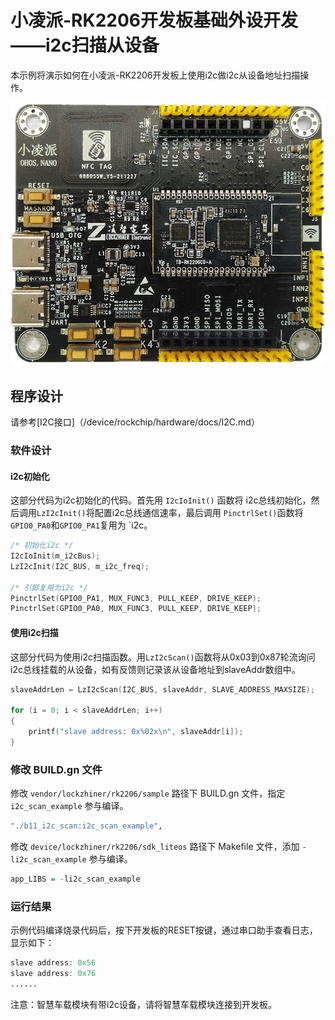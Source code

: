 # 小凌派-RK2206开发板基础外设开发——i2c扫描从设备

本示例将演示如何在小凌派-RK2206开发板上使用i2c做i2c从设备地址扫描操作。

![小凌派-RK2206](/vendor/lockzhiner/rk2206/docs/figures/lockzhiner-rk2206.jpg)

## 程序设计

请参考[I2C接口]（/device/rockchip/hardware/docs/I2C.md）

### 软件设计

#### i2c初始化

这部分代码为i2c初始化的代码。首先用 `I2cIoInit()` 函数将 i2c总线初始化，然后调用`LzI2cInit()`将配置i2c总线通信速率，最后调用 `PinctrlSet()`函数将 `GPIO0_PA0`和`GPIO0_PA1`复用为 `i2c。

```c
/* 初始化i2c */
I2cIoInit(m_i2cBus);
LzI2cInit(I2C_BUS, m_i2c_freq);

/* 引脚复用为i2c */
PinctrlSet(GPIO0_PA1, MUX_FUNC3, PULL_KEEP, DRIVE_KEEP);
PinctrlSet(GPIO0_PA0, MUX_FUNC3, PULL_KEEP, DRIVE_KEEP);
```

#### 使用i2c扫描

这部分代码为使用i2c扫描函数。用`LzI2cScan()`函数将从0x03到0x87轮流询问i2c总线挂载的从设备，如有反馈则记录该从设备地址到slaveAddr数组中。

```c
slaveAddrLen = LzI2cScan(I2C_BUS, slaveAddr, SLAVE_ADDRESS_MAXSIZE);

for (i = 0; i < slaveAddrLen; i++)
{
    printf("slave address: 0x%02x\n", slaveAddr[i]);
}
```

### 修改 BUILD.gn 文件

修改 `vendor/lockzhiner/rk2206/sample` 路径下 BUILD.gn 文件，指定 `i2c_scan_example` 参与编译。

```r
"./b11_i2c_scan:i2c_scan_example",
```

修改 `device/lockzhiner/rk2206/sdk_liteos` 路径下 Makefile 文件，添加 `-li2c_scan_example` 参与编译。

```r
app_LIBS = -li2c_scan_example
```

### 运行结果

示例代码编译烧录代码后，按下开发板的RESET按键，通过串口助手查看日志，显示如下：

```r
slave address: 0x56
slave address: 0x76
......
```

注意：智慧车载模块有带i2c设备，请将智慧车载模块连接到开发板。
